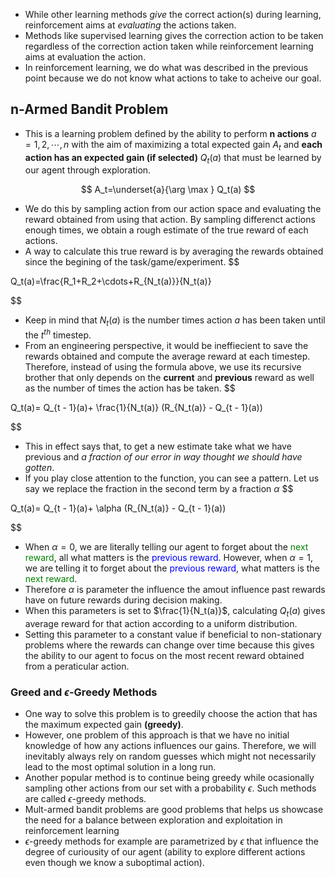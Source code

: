 - While other learning methods *give* the correct action(s) during learning, reinforcement aims at *evaluating* the actions taken.
- Methods like supervised learning gives the correction action to be taken regardless of the correction action taken while reinforcement learning aims at evaluation the action.
- In reinforcement learning, we do what was described in the previous point because we do not know what actions to take to acheive our goal.

## n-Armed Bandit Problem
- This is  a learning problem defined by the ability to perform **n actions** $a = 1, 2, \cdots, n$ with the aim of maximizing a total expected gain $A_t$ and **each action has an expected gain (if selected)**  $Q_t(a)$ that must be learned by our agent through exploration.

$$
A_t=\underset{a}{\arg \max } Q_t(a)
$$

- We do this by sampling action from our action space and evaluating the reward obtained from using that action. By sampling differenct actions enough times, we obtain a rough estimate of the true reward of each actions.
- A way to calculate this true reward is by averaging the rewards obtained since the begining of the task/game/experiment.
$$

Q_t(a)=\frac{R_1+R_2+\cdots+R_{N_t(a)}}{N_t(a)}

$$
- Keep in mind that $N_t(a)$ is the number times action $a$ has been taken until the $t^{th}$ timestep.
- From an engineering perspective, it would be ineffiecient to save the rewards obtained and compute the average reward  at each timestep. Therefore, instead of using the formula above, we use its recursive brother that only depends on the **current** and **previous** reward as well as the number of times the action has be taken.
$$

Q_t(a)= Q_{t - 1}(a)+ \frac{1}{N_t(a)} (R_{N_t(a)} - Q_{t - 1}(a))

$$
- This in effect says that, to get a new estimate take what we have previous and *a fraction of our error in way thought we should have gotten*.
- If you play close attention to the function, you can see a pattern. Let us say we replace the fraction in the second term by a fraction $\alpha$
$$

Q_t(a)= Q_{t - 1}(a)+ \alpha (R_{N_t(a)} - Q_{t - 1}(a))

$$
- When  $\alpha=0$, we are literally telling our agent to forget about the <span style="color:green"> next reward</span>, all what matters is the <span style="color:blue">previous reward</span>. However, when $\alpha=1$, we are telling it to forget about the <span style="color:blue">previous reward</span>, what matters is the <span style="color:green">next reward</span>.
- Therefore $\alpha$ is parameter the influence the amout influence past rewards have on future rewards during decision making.
- When this parameters is set to $\frac{1}{N_t(a)}$, calculating $Q_t(a)$ gives average reward for that action according to a uniform distribution. 
- Setting this parameter to a constant value if beneficial to non-stationary problems where the rewards can change over time because this gives the ability to our agent to focus on the most recent reward obtained from a peraticular action.
### Greed and $\epsilon$-Greedy Methods
- One way to solve this problem is to greedily choose the action that has the maximum expected gain **(greedy)**. 
- However, one problem of this approach is that we have no initial knowledge of how any actions influences our gains. Therefore, we will inevitably always rely on random guesses which might not necessarily lead to the most optimal solution in a long run.
- Another popular method is to continue being greedy while ocasionally sampling other actions from our set with a probability $\epsilon$. Such methods are called $\epsilon$-greedy methods.
- Mult-armed bandit problems are good problems that helps us showcase the need for a balance between exploration and exploitation in reinforcement learning
-  $\epsilon$-greedy methods for example are parametrized by $\epsilon$ that influence the degree of curiousity of our agent (ability to explore different actions even though we know a suboptimal action).